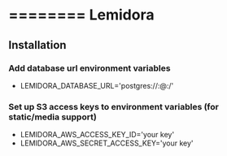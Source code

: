 ========
Lemidora
========


Installation
------------

### Add database url environment variables

* LEMIDORA_DATABASE_URL='postgres://<user>:<pass>@<host>:<port>/<dbname>'

### Set up S3 access keys to environment variables (for static/media support)

* LEMIDORA_AWS_ACCESS_KEY_ID='your key'
* LEMIDORA_AWS_SECRET_ACCESS_KEY='your key'